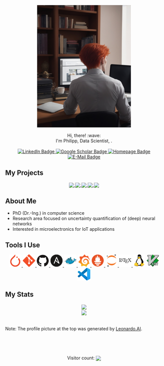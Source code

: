
<div id="header" align="center">
<img align="center" src="LeonardoAI_profile_picture.jpg" width=300> <br><br>
Hi, there! :wave: <br>
I'm Philipp, Data Scientist, . <br><br>

<div id="badges">
    <a href="https://www.linkedin.com/in/philipp-oberdiek/">
        <img src="https://img.shields.io/badge/LinkedIn-282828?logo=linkedin&style=flat&logoColor=d66f1c" alt="LinkedIn Badge"/>
    </a>
    <a href="https://scholar.google.de/citations?user=csh8_YkAAAAJ&hl=de&authuser=1">
        <img src="https://img.shields.io/badge/Google_Scholar-282828?style=flat&logo=googlescholar&logoColor=d66f1c" alt="Google Scholar Badge"/>
    </a>
    <a href="https://oberdiek.net">
        <img src="https://img.shields.io/badge/Homepage-282828?style=flat&logo=data%3Aimage%2Fpng%3Bbase64%2CiVBORw0KGgoAAAANSUhEUgAAAEAAAABACAYAAACqaXHeAAAAAXNSR0IArs4c6QAAB5xJREFUeF7lm3tsVFUex7%2B%2FM33hIkVrdOlMoSJtmRkqu8tG2f1jQTaridkIdBX9wwcFQRPszDS6AXxB9uFjE6DTrvFRIDVrgiuioPEVEwETX%2FGJdGZKWyx2poVV6FIWpY8757e5U4t9zHTu9J57pWH%2Bm8w5v8fn%2FM495%2Fe7vyHY8GmpmpWrZfWUSuYyMErBKICgyQSaqqtn8ElIPg3CCQE6BIHmLC2vuaSutddq88gKBQxQU8A5H5KuZchFTHQ1gXIz0cXgXhA%2BFJL2MvNb7rqOj0hnpfijFEAkUFwsoS2H5NuIaKZSWyW3EtFzHI83eJ44%2BrUq2UoAhKpds8D4M0msACFLlXHJ5DBDCsIujeIbymuORszqMgXgwH2XXZqt5fyDEysOYdaYTObrIAhoyGZtXUndsW8zmTt07LgA6Hs87HeuJuBRgC4ar3Il85i7iGjd7GBs63ieERkDOLx2Zn5fT189AzcpcUCVEMIerVdUXvlk%2B38zEZkRgHBg2q8Ax0tgzMhEiV1jGWhjyUvn1HUcMKrTMIBIwLVQMvYQMMWo8J9o3GlAVHiC7W8b0W8IQDhQtIRZPp%2FpWW7EACvGJO4QLG721kb3pJOfFkCTz3lNnPDGRHH%2BrMPMfSDHH9NFwpgA9D3P7Ng7AcI%2B6UIzczcEFnprOr5IFQkpAXweKJ6aw9pnBFyeLozO8d%2FbWeCX3i2xrmR2JgUwcM4X7iKIpee4c4bMY6ZXPbXRxcnuCUkBhPzOuwj0lCHpE2UQYZWnJrZ1pLmjABy6t%2FASTRNNBBRMFN8M2cnclc3x2SOvzaMAhANFDWC%2Bw5DQiTdomycYuzNlLnAwMM0tpKPRjsSGsnIwbdljYGYc27kerPVZjlNPoMCi3FvXHh5UNiwCwn7XvwDcarUl5MiGs%2FJpXDjnDwlVpyP7ENt%2BJ7jf8gKQXn1q8AY7KkcB0IsZLLUWq%2FP5kc4PGmIfBO6HJksGiypnIyAUcG0kxgYrVz%2BV83ZDIGCDOxj7i643AUA%2F9yN%2BZwtAV1gFIJ3ztkKQ3Oqu6yjV7wUJABFf4W%2BZxHs%2FtfN2QmBgvjcY0wutgJXhb3TlR8K3%2FJnA9LCnNvrXBICwr3A%2FSPxOdQSM13k7IoGBvd5gbBG1LS%2FO%2Bz6%2F%2F6TqdNes84MQvmvaj%2Bi2lcqPSAb35MhJUylS7SpniS9Vrr4q5y2HIIWXQgHnjcS0UxUA1c5bCoFRQSG%2F834C%2FV0FAKuctwoCMdZT2F%2B0GeBqswCsdt4KCAzeRI2%2BwnpBYliGlCkMu5xXDYEJz1Cj37lDgG7J1Omh4wtvq0X%2BPHuLR%2F9rfBuxrSvMmK3P3aEEQNHqZzHZs8isMRnNl73fofnBuWaPxx1KtgCI4Jg08L5kxpoXkOv0ZOSM0cF937bh2M4HEsP7jrehvytmdGrScYktoOohOKjh8ntfR15RuSnDUk3uiR5E26brlclOPAQjAed6ZnpEldR0AE4deA2nPnkZsvf7YSpF7gXI%2F3UFLpyb2kHVAACso4jf9ScGXrQDwJn2L3Bkyw0Ap%2Bh0IYHi6lcwafrcpOYoB0C0lMK%2BojkgPmgHgK599fjP7kQdIuXnsiUP4%2BKFq2wBEKe4h%2FQOrj5xpltVMjTWFjjxzlP45pWxL52X3vAAChbdbTkAPRnCRfn5P9QDnPuIaYGKKJgoAAh4xx2M%2Ff6HipBrAxM2nk8AAHrIE4z%2BbaAgUuWcD0EfnE8AJOiqOcHoxz9WhX2uQ0QoNQthgmyBFncwVna2KKo7raouODEADIS%2F7vfZCAivmTYDDker2RcjxYHdmFQ8L2kgmT0Fzhz5FEdqlpgMUu5n5lne2s72YQD0L41VRc8Kwbeb0aBnhT9f9ihE7s9GiTEDQE9%2Bjr6wDqc%2B3W3GPP0lyHZPbWzloJBh7wYP3VM4WxMiZMfLUXNejG82A3HhYI97c0dzUgCJE8Hn2gaC6UR7fCZaPEui3lMXWz1Uy6j%2BgMgaZ4F0UBMRLrHYHHvFM3c5srmsbFPn8TEB6D9G%2FK5VDDxjr4XWamOild6a6PaRWlJ2iYX9rl0AKqw1yx7pxHjRXRtL2tt8HrTJ8eHcvNx5Vzz%2BVXcy3GM2SjZWOecSYT8R5duzVoq1MJ8URAtmB2Mp33ylbZWNVLkWSMFvEihPsXmWitPTXYK4zhOMvjuWorQAEtdkX9FikPy3qpqBpZ4P%2FAutRwhe5t7S%2BWo6XYYAJE4GPRKI95zz24H5JEgsTrfyKS9CYxELBZy%2FANNL527%2FMB8WoIqx9rzhYzAViJaqWVP6Hb31YF6WLrxs%2FV1it6aJFZb%2BZWbQoURTVcC1EpIfB9HFtjo6QhkzjkPQ2mSXHCN2GX4GJBOm9xXHNfEYMyrtTqD0xIYktpPk9e4nOk4YcTbje4BRoc3V02f2s1xLzJUAZRudN75x3A%2Bi5x2afKTsn51N45Px4yxTETBSechXOF2QWM4D7bYlZo0bOp8ZzQR6Lp4Vbyjf3BlVJVspgKFGhfyuq4npWia%2BBuDfZHqRSpzloPcZtFcCb%2BkFTFVOD5VjGYBhMDZ6ctB9ukSwLINEKQQKJDCF4py4YrODugVwChIn9L%2FOy7hoQsHkVu%2FGsOUt5P8Hqn1vYraEsB4AAAAASUVORK5CYII%3D" alt="Homepage Badge"/>
    </a>
    <a href="mailto:git@oberdiek.net">
        <img src="https://img.shields.io/badge/E--Mail-282828?style=flat&logo=data%3Aimage%2Fpng%3Bbase64%2CiVBORw0KGgoAAAANSUhEUgAAAEAAAABACAYAAACqaXHeAAAAAXNSR0IArs4c6QAACkxJREFUeF7dW3tQVNcZ%2F313dwFRVBRF2V1jo1F2icmoeTUP02keTdOZTKLVqmOQYMQ0I688bNNWRTNNJj4BbVolIr4zNamtTWasSdOpNpk0D2OV3WBtjMkuFHwAIrjy2Pt1zoVFkF3uucuC0jP8xfnO9%2F3O755zvsc5S%2Bjl9q8XEkeaW8zTFJVS%2FMTJpCoToHA8gYcCGNRmvp5BtVCphhQ%2BQUAZAFeTpfnwrWuqzvQmROoN5aXZ9tsVYA5DfQigFALCssOA%2BHOBcdBkUvYkr%2Fd8Fmm8YQELBuJk5vjBTdSYQVDTQeSINNA2fW5m2mqK8W1KXnXuYiRs9JgAV65tGFRkEzgToPhIgNLXwTVMVOhvVApu%2Be23NfryoSXCJoAB%2BjLb%2BiSD1hAwoicgwh7LXA3QSscw7wbKgxqOnrAIcOXaxpOKbQDuDsdopMcw6ENVxfxJGzxfGdVtmAB3lu0JgItBJE7x66Yx4yKBMpyFnjeNgJImgPOguGrsaxVwjhEDfS3LzOucw8pflN0SUgS48pxRVFNXAmBOX08oHHsMdbfPNzrtts2fN%2BuN1yWgbfL7ADyqp%2Bx66mfgXZ8v8Qk9ErolQJz0rkx7iaJw6vU0OQNY9jjivfO62w7dElCabV9%2Fve95PTKIsMaR730xlFxIAlzZ1pkE%2Br2egf7QT0RzHfmePcGwBiXgeKZ9nELq50Q0pD9MUA8jM1%2BwmExTJqz%2F9tTVsl0IaI3wbP%2B4XoIcvclJ9zMOOwq995OWYF1pXQhw59ieBqNIWnE%2FEiTmNEdhuYhg21snArTExo8TREjoR%2FOShkrAmctknjg5%2F3RtYFAnAtw51pVgWiqtsR8KErDcUeBd2YUAkc83K77TfZfSXiP2mKuVmMaxgXpC%2BwpwZdlfIOLVMrDMg0ci9sY7ZET7TObSqU%2FQUidXPSOi5x35nnUC3BUCsq3HCXSzLmJqHTLyR0sw%2FMHFuuJ9IXD%2B%2FY048%2B6qVlPc6ZAPZd7tLPCmtBPQWsPjT2TAJj6%2BDDUf7kTT2VMYeucsjJr1GshklhkacRlWW1D1tsCzA5bhdsTfPQ9n%2FvyqlB1W1SkpGyq%2B0D6nO9u%2BDuBcmZG2BVsQe%2BPt8G55GmLZDZxwH2zpm6DExMkMj5iM2tiA8m3Pot79AQbcMBm2hcXwfX0E3i0LpGwEQuRWAjKTSqEo2pLQa4KAuEkPg1uaULH7OdQd%2BROiR0%2BEPWMbLPFWveER6W%2B5UAVPURoue0sRd8sPkTSvAErUAFw8flCaADCOOgu9k0mr2zdbKmVL1wECAvvt3F%2FycfbAOoiD0b6wBDH2SRGZZCgljf8tg2fTfDTXVmDY%2FQsgtiRI0cSNECDq7WazOpJcOdYfE9NeWdSdCGgbVPvxm6jc%2BxLIFAXr%2FN9gUMqDsuoMyTWUHYK3ZBHUJh9GTV%2BB%2BHvndxpvhADtACTMIFeOLY8Yy2WRBCNAjG04cRjerQLcpaDgZPWHkqv9eA8q9%2F4CZI6GNXVjUJKNEgCmZVSabd2jgGbLAgxFgBivLc%2FNaWiuKe%2ByPGX1d5FjRvs2G5II%2B8KtiLEF32ZGCSBWdwkCPlNAU2UBdkeA0CGCEe2A8hzvdEDJ6u8o1%2FmgTYZ90TZYhiaFVGWYAPCn5M6xnQbjBlmAegQIPZqL2r4Y9a73212UeZCx%2FMrfUHPF1SZPgy1NuNrAXWpwtEYJYOBrcmdZz4NoWCQJ0HSpflTuy0PN4RJYho%2FBmIxtiEocL2Wm6dw38GxKbQ227pqDUTNfkQq2DBPAOCcIaARRlBQyADIroKOu6kPFqNq3AqYBg2FLL0Ls%2BLu6NeU7%2FTk8byyAv6EaI36Qi4RHpOIzw25QDGBwY68TIAyd%2F%2BB3OLP%2F1yBzFJLmrsfgKY8FJaHuyH5U7M7VgqyRj%2F0Sw7%2F%2FjOx36REBvbMF2qBf%2Buqf2l72%2By60TyZYInUloRFFKxWm2KGwLXgDsePulCYhvC3QC4dgAHHd0XdQsSsHUFWMnr1Km1T5jkyol%2BvbEymRjwYSGiV6EKypGyBC3cq3fqVFKqNnr8aQ22dIkWCYAHEIRtoNakiF7z5YiLMH1nbY%2B9%2FVui6Xu7V4vbnai4HJ07T%2FiQgvKmGs5uMDB6XwIMKTiMBqxCPPI%2BHhLI2Q7ppRAkhzg9m23Ubu%2FPQOQZGiiq9X%2B9EuLUUVSVJ04k2dcGsuruQZXDr5kfZ%2FkV2KA9I0aHgnuY6B1ZA7ZmL0T0TqbQnJgVECAOykL7Nsy5mQJ7XGdLyA31eH8uIMNJz8EAPGToX96S1dJhWww%2F5mVL69FARC4oyXQ7q5lguV8BQ9pWV%2BA2%2B6B9b0zdqqCtaME0BLxR3ADAbe6ikBzec98GxORWPVfxB366OwzisAWWJk1XYrJ7ZBxfbFuFj6XutWWbQdUSO%2B02WMYQIY03uWDrdB8H17FN6ip9By8VzkcoCrp6f6tbLX%2Bb%2B%2BDtPAeC0eEVunYzNCADNUs0VN1E4Vl2w9MMgWuHjsACp2ZkFtacKo6SsRf2%2FvXiSLs0XzECYTkuas6xRTGCEAwBfOAu%2BUsEpioiIkWiDKE9UYrQ7gfCAiS15PSUPZ37VDVOQcHaNFgwSsdhZ4l2gElOXab1NV%2FlTPsOjXvEDKA%2B1xvnnIqLYUVb%2BgLKNfVqajh9DyhVmvoN71gXRJjIknp%2BSXHzVcFrc%2BuQEXjuxHves9RCc5WmuBQ0fL4o6oXMfUW8QUQ6ZObw289Fvnsrh2DkhejIiUVERycTc%2FhKTUjVCiYvXN9aJEx9Q7gE3PXNCLkbIlCXFqY%2FQ3Mldj5rgExE9LBykmPVt90s%2BqHzWHijUvpNtCXY21egPbCgKW6SrpzwJMy5yFnpcDU%2BgUXB%2F76Zh4U5Qqnqtfm6evvU4sV0XHRE8c99qp9tS0S3bhyrGnE%2FOWXsdyLQwwpzoLy3d0NB30iYw7236YwPdcC4y9ZpPVQ47Ciu%2FpPpERAP7fHkmBudZsMk2VeiQV%2BAJGb4x67ctFQLG4AXLke%2F8QTFW3FQZXlnUtET0XAQzXTgVhlTPf%2B7NQAHSfyrqzrcUESrt2Mwjfsng07YyveDLsp7LC9GcZUy2xA6r%2B2N8eSwN455IvcXqPHksHuP9bHsyJ1bZNIKSH%2Fz36dOTOS77EdL3JC0S6z%2BUDsMUL0rIc2ypmvNCnUzFgTNz5E2G1I9%2F786vdXVhnQLBB7hz742C1WCZnMIC9x6IM1IF5YUphuaEH3tIroCPCf%2BeOubHFr5aAcF%2BPkUdCAauHFNWSlrzxm6%2BNqguLAGEk8LM5Aq1mYKRRwxGRZ64m4KXkwvIi2SV%2Ftd2wCQgo%2BiJn7NAYbsli5mwjt8w9IYCB88RUED3AUtgxsQlHZ48JaI8cnx0xSImKyWC%2FP132xZlRwAwuJaCYm5uKUl4%2FW290vOFIMFwDrsykyYpJmQvgIVXFJCK0PuMy2ETpmoBjILzHxLtFDc%2BgCl3xiK2AUJZOPJ%2BUoPqVaczkZPgdBExgpmEEXPXzedQScTUxTjCZysDsMlnUwxPXVkiUeXTnGVLgf57baK749kaIAAAAAElFTkSuQmCC" alt="E-Mail Badge"/>
    </a>
</div>
</div>

## My Projects

<div align="center">

<a href="https://github.com/ronmckay/uqgan">
    <img align="center" src="https://github-readme-stats-rs2q.vercel.app/api/pin/?username=ronmckay&repo=uqgan&hide_border=true&theme=gruvbox" />
</a>
<a href="https://github.com/ronmckay/capacitive-soil-moisture-sensor">
    <img align="center" src="https://github-readme-stats-rs2q.vercel.app/api/pin/?username=ronmckay&repo=capacitive-soil-moisture-sensor&hide_border=true&theme=gruvbox" />
</a>
<a href="https://github.com/ronmckay/oodretrieval">
    <img align="center" src="https://github-readme-stats-rs2q.vercel.app/api/pin/?username=ronmckay&repo=oodretrieval&hide_border=true&theme=gruvbox" />
</a>
<a href="https://github.com/RonMcKay/gradient_metrics">
    <img align="center" src="https://github-readme-stats-rs2q.vercel.app/api/pin/?username=ronmckay&repo=gradient_metrics&hide_border=true&theme=gruvbox" />
</a>
<a href="https://github.com/TUD-Patrec/annotation-tool">
    <img align="center" src="https://github-readme-stats.vercel.app/api/pin/?username=tud-patrec&repo=annotation-tool&hide_border=true&theme=gruvbox" />
</a>

</div>

## About Me

- PhD (Dr.-Ing.) in computer science
- Research area focused on uncertainty quantification of (deep) neural networks
- Interested in microelectronics for IoT applications

## Tools I Use

<div align="center">

<a href="https://pytorch.org/">
    <img src="https://raw.githubusercontent.com/devicons/devicon/master/icons/pytorch/pytorch-original.svg" title="PyTorch" alt="PyTorch" width="40" height="40">
</a>
<a href="https://git-scm.com/">
<img src="https://raw.githubusercontent.com/devicons/devicon/master/icons/git/git-original.svg" title="Git" alt="Git" width="40" height="40">
</a>
<a href="https://github.com/">
<img src="https://raw.githubusercontent.com/devicons/devicon/master/icons/github/github-original.svg" title="GitHub" alt="GitHub Logo" width="40" height="40">
</a>
<a href="https://www.ansible.com/">
<img src="https://raw.githubusercontent.com/devicons/devicon/master/icons/ansible/ansible-original.svg" title="Ansible" alt="Ansible" width="40" height="40">
</a>
<a href="https://www.docker.com/">
<img src="https://raw.githubusercontent.com/devicons/devicon/master/icons/docker/docker-original.svg" title="Docker" alt="Docker" width="40" height="40">
</a>
<a href="https://grafana.com/">
<img src="https://raw.githubusercontent.com/devicons/devicon/master/icons/grafana/grafana-original.svg" title="Grafana" alt="Grafana" width="40" height="40">
</a>
<a href="https://prometheus.io/">
<img src="https://raw.githubusercontent.com/devicons/devicon/master/icons/prometheus/prometheus-original.svg" title="Prometheus" alt="Prometheus" width="40" height="40">
</a>
<a href="https://jupyter.org/">
<img src="https://raw.githubusercontent.com/devicons/devicon/master/icons/jupyter/jupyter-original.svg" title="Jupyter" alt="Jupyter" width="40" height="40">
</a>
<a href="https://www.latex-project.org/">
<img src="https://raw.githubusercontent.com/devicons/devicon/master/icons/latex/latex-original.svg#gh-light-mode-only" title="LaTeX" alt="LaTeX" width="40" height="40">
</a>
<img src="https://raw.githubusercontent.com/devicons/devicon/master/icons/linux/linux-original.svg" title="Linux" alt="Linux" width="40" height="40">
<img src="https://raw.githubusercontent.com/devicons/devicon/master/icons/vim/vim-original.svg" title="Vim" alt="Vim" width="40" height="40">
<a href="https://code.visualstudio.com/">
<img src="https://raw.githubusercontent.com/devicons/devicon/master/icons/vscode/vscode-original.svg" title="Visual Studio Code" alt="Visual Studio Code" width="40" height="40">
</a>

</div>

## My Stats

<div align="center">
    <img align="center" src="https://github-readme-stats-rs2q.vercel.app/api?username=ronmckay&show_icons=true&hide_border=true&theme=gruvbox" />
</div>
<div align="center">
    <img align="center" src="https://github-readme-stats-rs2q.vercel.app/api/top-langs/?username=ronmckay&layout=compact&hide_border=true&theme=gruvbox&hide=jinja" />
</div>

<div align="left">
<br><br>
Note: The profile picture at the top was generated by  <a href="https://leonardo.ai/">Leonardo.AI</a>.
</div>

<div align="center" style="margin-top: 2cm">
Visitor count: <img align="center" src="https://profile-counter.glitch.me/ronmckay/count.svg">
</div>
